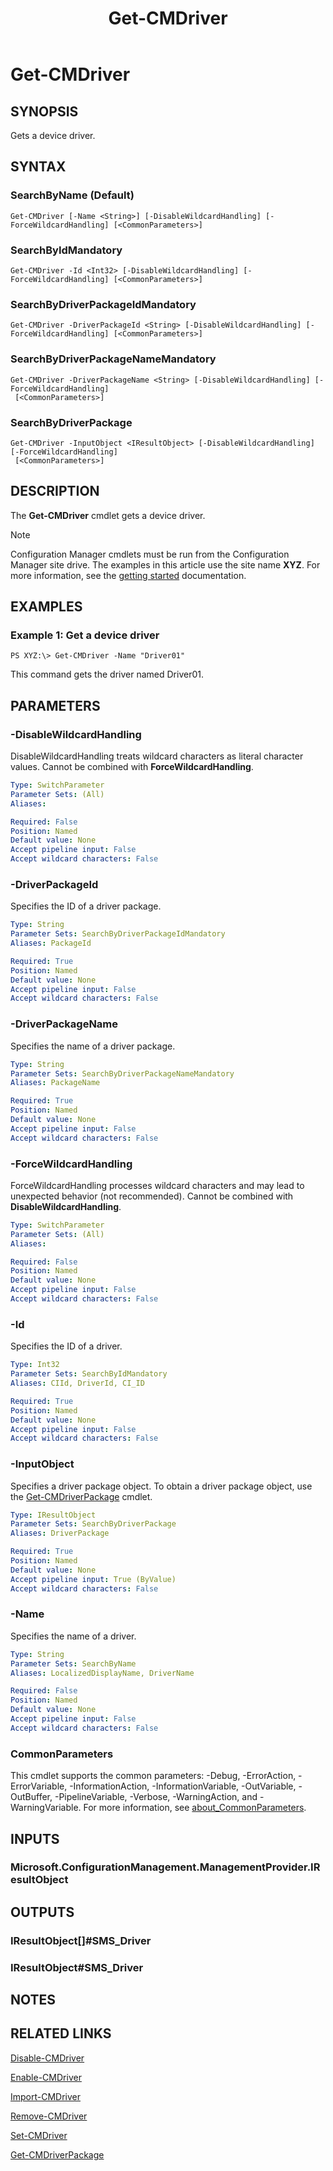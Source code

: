 ﻿---
description: Gets a device driver.
external help file: AdminUI.PS.Osd.dll-Help.xml
Module Name: ConfigurationManager
ms.date: 05/02/2019
schema: 2.0.0
title: Get-CMDriver
---

# Get-CMDriver

## SYNOPSIS
Gets a device driver.

## SYNTAX

### SearchByName (Default)
```
Get-CMDriver [-Name <String>] [-DisableWildcardHandling] [-ForceWildcardHandling] [<CommonParameters>]
```

### SearchByIdMandatory
```
Get-CMDriver -Id <Int32> [-DisableWildcardHandling] [-ForceWildcardHandling] [<CommonParameters>]
```

### SearchByDriverPackageIdMandatory
```
Get-CMDriver -DriverPackageId <String> [-DisableWildcardHandling] [-ForceWildcardHandling] [<CommonParameters>]
```

### SearchByDriverPackageNameMandatory
```
Get-CMDriver -DriverPackageName <String> [-DisableWildcardHandling] [-ForceWildcardHandling]
 [<CommonParameters>]
```

### SearchByDriverPackage
```
Get-CMDriver -InputObject <IResultObject> [-DisableWildcardHandling] [-ForceWildcardHandling]
 [<CommonParameters>]
```

## DESCRIPTION
The **Get-CMDriver** cmdlet gets a device driver.

> [!NOTE]
> Configuration Manager cmdlets must be run from the Configuration Manager site drive.
> The examples in this article use the site name **XYZ**. For more information, see the
> [getting started](/powershell/sccm/overview) documentation.

## EXAMPLES

### Example 1: Get a device driver
```
PS XYZ:\> Get-CMDriver -Name "Driver01"
```

This command gets the driver named Driver01.

## PARAMETERS

### -DisableWildcardHandling
DisableWildcardHandling treats wildcard characters as literal character values. Cannot be combined with **ForceWildcardHandling**.

```yaml
Type: SwitchParameter
Parameter Sets: (All)
Aliases:

Required: False
Position: Named
Default value: None
Accept pipeline input: False
Accept wildcard characters: False
```

### -DriverPackageId
Specifies the ID of a driver package.

```yaml
Type: String
Parameter Sets: SearchByDriverPackageIdMandatory
Aliases: PackageId

Required: True
Position: Named
Default value: None
Accept pipeline input: False
Accept wildcard characters: False
```

### -DriverPackageName
Specifies the name of a driver package.

```yaml
Type: String
Parameter Sets: SearchByDriverPackageNameMandatory
Aliases: PackageName

Required: True
Position: Named
Default value: None
Accept pipeline input: False
Accept wildcard characters: False
```

### -ForceWildcardHandling
ForceWildcardHandling processes wildcard characters and may lead to unexpected behavior (not recommended). Cannot be combined with **DisableWildcardHandling**.

```yaml
Type: SwitchParameter
Parameter Sets: (All)
Aliases:

Required: False
Position: Named
Default value: None
Accept pipeline input: False
Accept wildcard characters: False
```

### -Id
Specifies the ID of a driver.

```yaml
Type: Int32
Parameter Sets: SearchByIdMandatory
Aliases: CIId, DriverId, CI_ID

Required: True
Position: Named
Default value: None
Accept pipeline input: False
Accept wildcard characters: False
```

### -InputObject
Specifies a driver package object.
To obtain a driver package object, use the [Get-CMDriverPackage](Get-CMDriverPackage.md) cmdlet.

```yaml
Type: IResultObject
Parameter Sets: SearchByDriverPackage
Aliases: DriverPackage

Required: True
Position: Named
Default value: None
Accept pipeline input: True (ByValue)
Accept wildcard characters: False
```

### -Name
Specifies the name of a driver.

```yaml
Type: String
Parameter Sets: SearchByName
Aliases: LocalizedDisplayName, DriverName

Required: False
Position: Named
Default value: None
Accept pipeline input: False
Accept wildcard characters: False
```

### CommonParameters
This cmdlet supports the common parameters: -Debug, -ErrorAction, -ErrorVariable, -InformationAction, -InformationVariable, -OutVariable, -OutBuffer, -PipelineVariable, -Verbose, -WarningAction, and -WarningVariable. For more information, see [about_CommonParameters](http://go.microsoft.com/fwlink/?LinkID=113216).

## INPUTS

### Microsoft.ConfigurationManagement.ManagementProvider.IResultObject

## OUTPUTS

### IResultObject[]#SMS_Driver

### IResultObject#SMS_Driver

## NOTES

## RELATED LINKS

[Disable-CMDriver](Disable-CMDriver.md)

[Enable-CMDriver](Enable-CMDriver.md)

[Import-CMDriver](Import-CMDriver.md)

[Remove-CMDriver](Remove-CMDriver.md)

[Set-CMDriver](Set-CMDriver.md)

[Get-CMDriverPackage](Get-CMDriverPackage.md)


